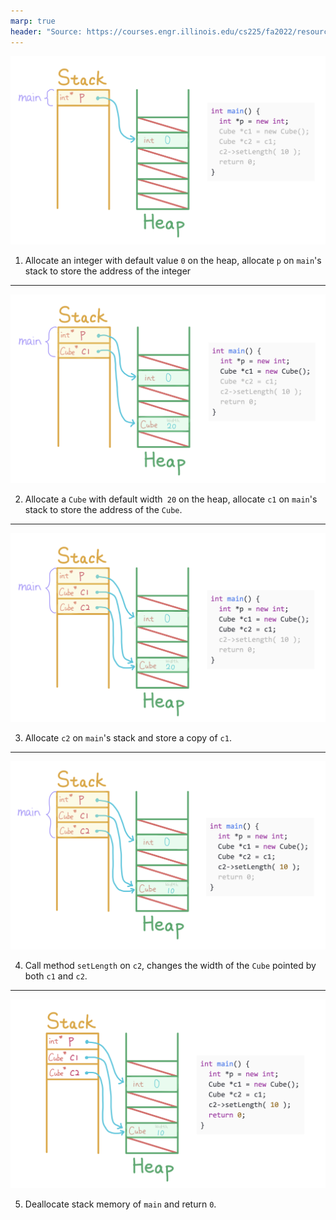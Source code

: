 ```yaml
---
marp: true
header: "Source: https://courses.engr.illinois.edu/cs225/fa2022/resources/stack-heap/"
---
```


![height:550px](1.png)

1. Allocate an integer with default value `0` on the heap, allocate `p` on `main`'s stack to store the address of the integer

---

![height:550px](2.png)

2. Allocate a `Cube` with default width` 20` on the heap, allocate `c1` on `main`'s stack to store the address of the `Cube`.

---

![height:550px](3.png)

3. Allocate `c2` on `main`'s stack and store a copy of `c1`.

---

![height:550px](4.png)

4. Call method `setLength` on `c2`, changes the width of the `Cube` pointed by both `c1` and `c2`.

---

![height:550px](5.png)

5. Deallocate stack memory of `main` and return `0`.

